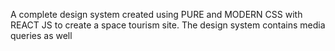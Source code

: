 A complete design system created using PURE and MODERN CSS with REACT JS to create a space tourism site. The design system contains media queries as well
